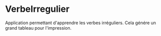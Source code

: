 # VerbeIrregulier
Application permettant d'apprendre les verbes irréguliers.
Cela génére un grand tableau pour l'impression.
